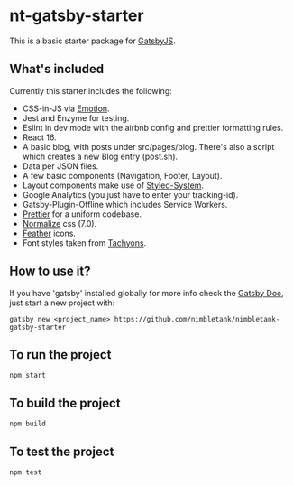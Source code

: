 # nt-gatsby-starter

This is a basic starter package for
[GatsbyJS](https://github.com/gatsbyjs/gatsby).

## What's included

Currently this starter includes the following:

* CSS-in-JS via [Emotion](https://github.com/emotion-js/emotion).
* Jest and Enzyme for testing.
* Eslint in dev mode with the airbnb config and prettier formatting rules.
* React 16.
* A basic blog, with posts under src/pages/blog. There's also a script which creates a new Blog entry (post.sh).
* Data per JSON files.
* A few basic components (Navigation, Footer, Layout).
* Layout components make use of [Styled-System](https://github.com/jxnblk/styled-system).
* Google Analytics (you just have to enter your tracking-id).
* Gatsby-Plugin-Offline which includes Service Workers.
* [Prettier](https://github.com/prettier/prettier) for a uniform codebase.
* [Normalize](https://github.com/necolas/normalize.css/) css (7.0).
* [Feather](https://feather.netlify.com/) icons.
* Font styles taken from [Tachyons](http://tachyons.io/).


## How to use it?

If you have 'gatsby' installed globally for more info check the [Gatsby Doc](https://www.gatsbyjs.org/docs/), just start a new project with:

```
gatsby new <project_name> https://github.com/nimbletank/nimbletank-gatsby-starter
```

## To run the project

```
npm start
```

## To build the project

```
npm build
```

## To test the project

```
npm test
```
